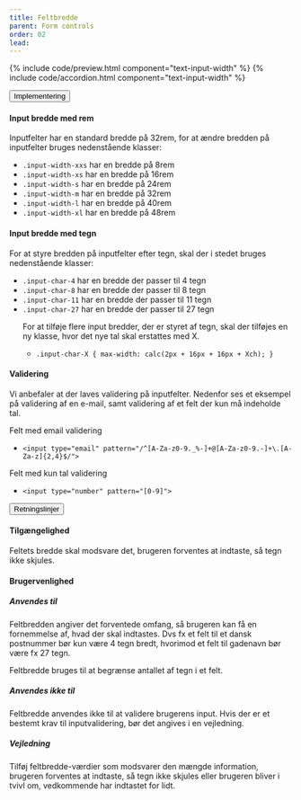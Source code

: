 ```yaml
---
title: Feltbredde
parent: Form controls
order: 02
lead: 
---
```


{% include code/preview.html component="text-input-width" %}
{% include code/accordion.html component="text-input-width" %}
<div class="accordion-bordered accordion-docs">
  <button class="button-unstyled accordion-button"
      aria-expanded="false" aria-controls="text-input-width">
    Implementering
  </button>
  <div id="text-input-width" aria-hidden="true" class="accordion-content">
    <article>
        <section>
            <h4>Input bredde med rem</h4>   
            <p>Inputfelter har en standard bredde på 32rem, for at ændre bredden på inputfelter bruges nedenstående klasser:</p>
            <ul>
              <li><code>.input-width-xxs</code> har en bredde på 8rem</li>
              <li><code>.input-width-xs</code> har en bredde på 16rem</li>
              <li><code>.input-width-s</code> har en bredde på 24rem</li>
              <li><code>.input-width-m</code> har en bredde på 32rem</li>
              <li><code>.input-width-l</code> har en bredde på 40rem</li>
              <li><code>.input-width-xl</code> har en bredde på 48rem</li>
            </ul>
            <h4>Input bredde med tegn</h4>
            <p>For at styre bredden på inputfelter efter tegn, skal der i stedet bruges nedenstående klasser:</p>
            <ul>
              <li><code>.input-char-4</code> har en bredde der passer til 4 tegn</li>
              <li><code>.input-char-8</code> har en bredde der passer til 8 tegn</li>
              <li><code>.input-char-11</code> har en bredde der passer til 11 tegn</li>
              <li><code>.input-char-27</code> har en bredde der passer til 27 tegn</li>
              <p>For at tilføje flere input bredder, der er styret af tegn, skal der tilføjes en ny klasse, hvor det nye tal skal erstattes med X.</p>
              <ul>
                <li><code>.input-char-X { max-width: calc(2px + 16px + 16px + Xch); }</code></li>
              </ul>
            </ul>
            <h4>Validering</h4>
            <p>Vi anbefaler at der laves validering på inputfelter. Nedenfor ses et eksempel på validering af en e-mail, samt validering af et felt der kun må indeholde tal.</p>
            <p class="h5">Felt med email validering</p>
            <ul>
              <li><code>&lt;input type="email" pattern="/^[A-Za-z0-9._%-]+@[A-Za-z0-9.-]+\.[A-Za-z]{2,4}$/"&gt;</code></li>
            </ul>
            <p class="h5">Felt med kun tal validering</p>
            <ul>
              <li><code>&lt;input type="number" pattern="[0-9]"&gt;</code></li>
            </ul>
        </section>
    </article>
  </div>
</div>

<div class="accordion-bordered accordion-docs">
  <button class="button-unstyled accordion-button"
      aria-expanded="true" aria-controls="text-input-width-docs">
    Retningslinjer
  </button>
  <div id="text-input-width-docs" aria-hidden="false" class="accordion-content">
    <article>
      <section>
          <h4>Tilgængelighed</h4>
          <p>Feltets bredde skal modsvare det, brugeren forventes at indtaste, så tegn ikke skjules.</p>
      </section>
      <section>
          <h4>Brugervenlighed</h4>
          <h5>Anvendes til</h5>
          <p>Feltbredden angiver det forventede omfang, så brugeren kan få en fornemmelse af, hvad der skal indtastes. Dvs fx et felt til et dansk postnummer bør kun være 4 tegn bredt, hvorimod et felt til gadenavn bør være fx 27 tegn. </p>
          <p>Feltbredde bruges til at begrænse antallet af tegn i et felt.</p>
          <h5>Anvendes ikke til</h5>
          <p>Feltbredde anvendes ikke til at validere brugerens input. Hvis der er et bestemt krav til inputvalidering, bør det angives i en vejledning.</p>
          <h5>Vejledning</h5>
          <p>Tilføj feltbredde-værdier som modsvarer den mængde information, brugeren forventes at indtaste, så tegn ikke skjules eller brugeren bliver i tvivl om, vedkommende har indtastet for lidt.</p>
      </section>
    </article>
  </div>
</div>
